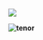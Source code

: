 <h4
 
![](https://komarev.com/ghpvc/?username=thedesires&label=𐙚+faggots+++&color=red)



![tenor](https://github.com/user-attachments/assets/263ea1ed-e7bf-4850-8f72-4e47a539b595)
